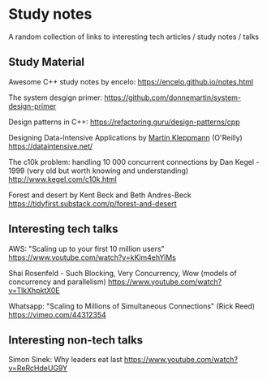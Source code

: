 # Study notes
A random collection of links to interesting tech articles / study notes / talks

## Study Material

Awesome C++ study notes by encelo:
https://encelo.github.io/notes.html

The system desgign primer:
https://github.com/donnemartin/system-design-primer

Design patterns in C++:
https://refactoring.guru/design-patterns/cpp

Designing Data-Intensive Applications by [Martin Kleppmann](https://twitter.com/martinkl) (O'Reilly)
https://dataintensive.net/

The c10k problem: handling 10 000 concurrent connections by Dan Kegel - 1999 (very old but worth knowing and understanding)
http://www.kegel.com/c10k.html

Forest and desert by Kent Beck and Beth Andres-Beck
https://tidyfirst.substack.com/p/forest-and-desert

## Interesting tech talks

AWS: "Scaling up to your first 10 million users"
https://www.youtube.com/watch?v=kKjm4ehYiMs

Shai Rosenfeld - Such Blocking, Very Concurrency, Wow (models of concurrency and parallelism)
https://www.youtube.com/watch?v=TlkXhpktX0E

Whatsapp: "Scaling to Millions of Simultaneous Connections" (Rick Reed)
https://vimeo.com/44312354

## Interesting non-tech talks

Simon Sinek: Why leaders eat last
https://www.youtube.com/watch?v=ReRcHdeUG9Y
